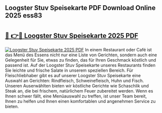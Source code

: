 ## Loogster Stuv Speisekarte PDF Download Online 2025 ess83

# <h2><a href="http://gcbvtc.nevu.top/?p=Loogster+Stuv+Speisekarte">🔗 👉🔴 Loogster Stuv Speisekarte 2025 PDF</a></h2>

[![Loogster Stuv Speisekarte 2025 PDF](https://i.imgur.com/dBaPXMq.png)](http://gcbvtc.nevu.top/?p=Loogster+Stuv+Speisekarte)
In einem Restaurant oder Café ist das Menü des Essens nicht nur eine Liste von Gerichten, sondern auch eine Gelegenheit für Sie, etwas zu finden, das für Ihren Geschmack köstlich und passend ist. Auf der Loogster Stuv Speisekarte unseres Restaurants finden Sie leichte und frische Salate in unserem speziellen Bereich. Für Fleischliebhaber gibt es auf unserer Loogster Stuv Speisekarte eine Auswahl an Gerichten: Rindfleisch, Schweinefleisch, Huhn und Fisch. Unseren Auserwählten bieten wir köstliche Gerichte wie Schaschlik und Steak an, die bei frischem, natürlichem Feuer zubereitet werden. Wenn es Ihnen schwer fällt, eine Menüauswahl zu treffen, ist unser Team bereit, Ihnen zu helfen und Ihnen einen komfortablen und angenehmen Service zu bieten.
